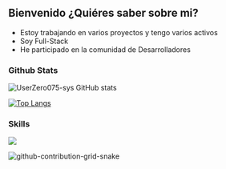 ## Bienvenido ¿Quiéres saber sobre mi?

- Estoy trabajando en varios proyectos y tengo varios activos
- Soy Full-Stack
- He participado en la comunidad de Desarrolladores

### Github Stats
![UserZero075-sys GitHub stats](https://github-readme-stats.vercel.app/api?username=UserZero075&count_private=true&show_icons=true&theme=midnight-red)

[![Top Langs](https://github-readme-stats.vercel.app/api/top-langs/?username=UserZero075&hide_progress=true)](https://github.com/UserZero075/github-readme-stats)


### Skills
<p>
  <a href="https://skillicons.dev">
    <img src="https://skillicons.dev/icons?i=python,fastapi,flask,django,selenium,js,html,css,go,git,nodejs,c,express,github,gitlab,docker,powershell,bash,linux,mysql,sqlite,postgres,mongodb,vscode,visualstudio,heroku,aws,vercel,netlify,replit,postman,regex,md&perline=12" />
  </a>
</p>



![github-contribution-grid-snake](https://user-images.githubusercontent.com/106864876/179424426-29262e35-ab7b-4701-8ce3-8ed7db3d592b.svg)
